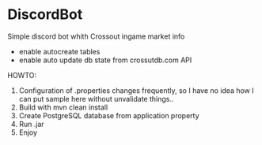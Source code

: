 # DiscordBot

Simple discord bot whith Crossout ingame market info

 - enable autocreate tables
 - enable auto update db state from crossutdb.com API

HOWTO:

1. Configuration of .properties changes frequently, so I have no idea how I can put sample here without unvalidate things..
2. Build with mvn clean install
3. Create PostgreSQL database from application property
4. Run .jar
5. Enjoy

